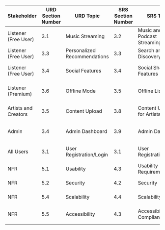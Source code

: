 | Stakeholder         | URD Section Number | URD Topic                     | SRS Section Number | SRS Topic                          | Architecture Section   | Architecture Topic                   | Design Sec Number | Design Topic               | Test Sec Number | Test Topics                     |
|----------------------|--------------------|--------------------------------|--------------------|------------------------------------|-------------------------|---------------------------------------|-------------------|---------------------------|----------------|-----------------------------------|
| Listener (Free User) | 3.1               | Music Streaming               | 3.2               | Music and Podcast Streaming       | 2.1                   | Streaming Service                    | 4.1.1             | Playback Engine           | 6.1            | Seamless Streaming              |
| Listener (Free User) | 3.3               | Personalized Recommendations  | 3.3               | Search and Discovery              | 2.1                   | Recommendation Algorithms            | 4.1.2             | Search & Recommendation   | 6.2            | Relevance and Efficiency        |
| Listener (Free User) | 3.4               | Social Features               | 3.4               | Social Sharing Features           | 2.2                   | Social Integration Module            | 4.1.3             | Social Feed Design        | 6.3            | User Engagement Metrics         |
| Listener (Premium)   | 3.6               | Offline Mode                  | 3.5               | Offline Listening                 | 2.1                   | Caching and Download Mechanism       | 4.2.1             | Offline Storage Module    | 6.4            | Offline Playback Reliability    |
| Artists and Creators | 3.5               | Content Upload                | 3.8               | Content Upload for Artists        | 2.2                   | Content Management Service           | 4.3.1             | Creator Dashboard         | 6.5            | Upload and Metadata Accuracy    |
| Admin                | 3.4               | Admin Dashboard               | 3.9               | Admin Dashboard                   | 2.3                   | Admin Management System              | 4.4.1             | Dashboard Features        | 6.6            | System Administration           |
| All Users            | 3.1               | User Registration/Login       | 3.1               | User Registration/Login           | 2.4                   | Authentication and Authorization     | 4.5.1             | Login Module              | 6.7            | Security and Login Success      |
| NFR                  | 5.1               | Usability                     | 4.3               | Usability Requirements            | 2.5                   | UI/UX Standards                      | 4.6.1             | Intuitive Design          | 6.8            | Usability and Accessibility     |
| NFR                  | 5.2               | Security                      | 4.2               | Security                          | 2.6                   | Security Framework                   | 4.6.2             | Data Encryption Design    | 6.9            | Security Testing                |
| NFR                  | 5.4               | Scalability                   | 4.4               | Scalability                       | 2.7                   | Distributed Architecture             | 4.7.1             | Scaling Module Design     | 6.10           | Load Testing                   |
| NFR                  | 5.5               | Accessibility                 | 4.3               | Accessibility Compliance          | 2.5                   | Accessibility Standards Compliance   | 4.6.3             | Multi-Language Interface | 6.11           | Accessibility Validation        |
